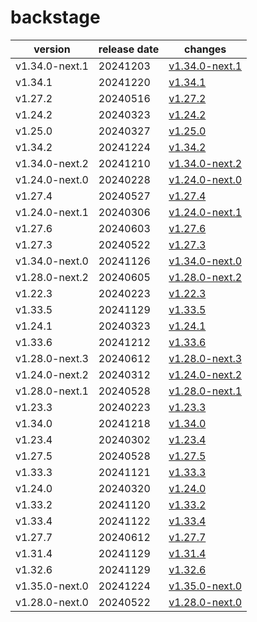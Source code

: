 # backstage

|    version     | release date |                    changes                     |
|----------------|--------------|------------------------------------------------|
| v1.34.0-next.1 | 20241203     | [v1.34.0-next.1](./v1.34.0-next.1-20241203.md) |
| v1.34.1        | 20241220     | [v1.34.1](./v1.34.1-20241220.md)               |
| v1.27.2        | 20240516     | [v1.27.2](./v1.27.2-20240516.md)               |
| v1.24.2        | 20240323     | [v1.24.2](./v1.24.2-20240323.md)               |
| v1.25.0        | 20240327     | [v1.25.0](./v1.25.0-20240327.md)               |
| v1.34.2        | 20241224     | [v1.34.2](./v1.34.2-20241224.md)               |
| v1.34.0-next.2 | 20241210     | [v1.34.0-next.2](./v1.34.0-next.2-20241210.md) |
| v1.24.0-next.0 | 20240228     | [v1.24.0-next.0](./v1.24.0-next.0-20240228.md) |
| v1.27.4        | 20240527     | [v1.27.4](./v1.27.4-20240527.md)               |
| v1.24.0-next.1 | 20240306     | [v1.24.0-next.1](./v1.24.0-next.1-20240306.md) |
| v1.27.6        | 20240603     | [v1.27.6](./v1.27.6-20240603.md)               |
| v1.27.3        | 20240522     | [v1.27.3](./v1.27.3-20240522.md)               |
| v1.34.0-next.0 | 20241126     | [v1.34.0-next.0](./v1.34.0-next.0-20241126.md) |
| v1.28.0-next.2 | 20240605     | [v1.28.0-next.2](./v1.28.0-next.2-20240605.md) |
| v1.22.3        | 20240223     | [v1.22.3](./v1.22.3-20240223.md)               |
| v1.33.5        | 20241129     | [v1.33.5](./v1.33.5-20241129.md)               |
| v1.24.1        | 20240323     | [v1.24.1](./v1.24.1-20240323.md)               |
| v1.33.6        | 20241212     | [v1.33.6](./v1.33.6-20241212.md)               |
| v1.28.0-next.3 | 20240612     | [v1.28.0-next.3](./v1.28.0-next.3-20240612.md) |
| v1.24.0-next.2 | 20240312     | [v1.24.0-next.2](./v1.24.0-next.2-20240312.md) |
| v1.28.0-next.1 | 20240528     | [v1.28.0-next.1](./v1.28.0-next.1-20240528.md) |
| v1.23.3        | 20240223     | [v1.23.3](./v1.23.3-20240223.md)               |
| v1.34.0        | 20241218     | [v1.34.0](./v1.34.0-20241218.md)               |
| v1.23.4        | 20240302     | [v1.23.4](./v1.23.4-20240302.md)               |
| v1.27.5        | 20240528     | [v1.27.5](./v1.27.5-20240528.md)               |
| v1.33.3        | 20241121     | [v1.33.3](./v1.33.3-20241121.md)               |
| v1.24.0        | 20240320     | [v1.24.0](./v1.24.0-20240320.md)               |
| v1.33.2        | 20241120     | [v1.33.2](./v1.33.2-20241120.md)               |
| v1.33.4        | 20241122     | [v1.33.4](./v1.33.4-20241122.md)               |
| v1.27.7        | 20240612     | [v1.27.7](./v1.27.7-20240612.md)               |
| v1.31.4        | 20241129     | [v1.31.4](./v1.31.4-20241129.md)               |
| v1.32.6        | 20241129     | [v1.32.6](./v1.32.6-20241129.md)               |
| v1.35.0-next.0 | 20241224     | [v1.35.0-next.0](./v1.35.0-next.0-20241224.md) |
| v1.28.0-next.0 | 20240522     | [v1.28.0-next.0](./v1.28.0-next.0-20240522.md) |

